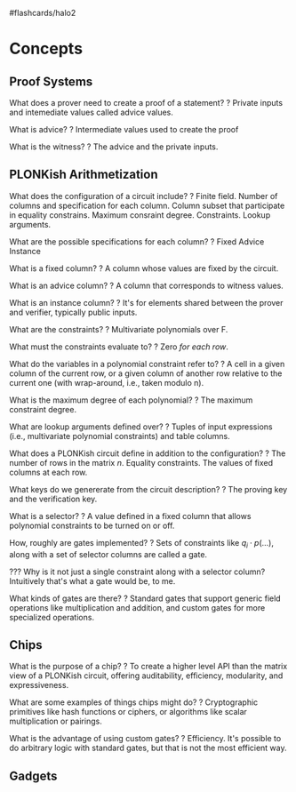 #flashcards/halo2

# Concepts

## Proof Systems

What does a prover need to create a proof of a statement?
?
Private inputs and intemediate values called advice values.
<!--SR:!2022-11-10,9,210-->

What is advice?
?
Intermediate values used to create the proof
<!--SR:2022-12-06,90,270-->

What is the witness?
?
The advice and the private inputs.
<!--SR:2023-02-19,145,290-->

## PLONKish Arithmetization

What does the configuration of a circuit include?
?
Finite field.
Number of columns and specification for each column.
Column subset that participate in equality constrains.
Maximum consraint degree.
Constraints.
Lookup arguments.
<!--SR:2022-11-12,38,170-->

What are the possible specifications for each column?
?
Fixed
Advice
Instance
<!--SR:2023-01-03,77,210-->

What is a fixed column?
?
A column whose values are fixed by the circuit.
<!--SR:2023-03-14,160,290-->

What is an advice column?
?
A column that corresponds to witness values.
<!--SR:2023-03-06,138,250-->

What is an instance column?
?
It's for elements shared between the prover and verifier, typically public inputs.
<!--SR:2023-02-10,115,230-->

What are the constraints?
?
Multivariate polynomials over F.
<!--SR:2023-01-24,126,290-->

What must the constraints evaluate to?
?
Zero *for each row*.
<!--SR:2023-03-01,134,250-->

What do the variables in a polynomial constraint refer to?
?
A cell in a given column of the current row, or a given column of another row relative to the current one (with wrap-around, i.e., taken modulo n).
<!--SR:2022-11-26,74,230-->

What is the maximum degree of each polynomial?
?
The maximum constraint degree.
<!--SR:2022-11-13,73,250-->

What are lookup arguments defined over?
?
Tuples of input expressions (i.e., multivariate polynomial constraints) and table columns.
<!--SR:!2022-11-08,7,130-->

What does a PLONKish circuit define in addition to the configuration?
?
The number of rows in the matrix $n$.
Equality constraints.
The values of fixed columns at each row.
<!--SR:!2022-11-21,20,130-->

What keys do we genererate from the circuit description?
?
The proving key and the verification key.
<!--SR:2023-01-14,115,270-->

What is a selector?
?
A value defined in a fixed column that allows polynomial constraints to be turned on or off.
<!--SR:2023-05-14,200,290-->

How, roughly are gates implemented?
?
Sets of constraints like $q_i \cdot p(...)$, along with a set of selector columns are called a gate.
<!--SR:2022-11-06,74,270-->

??? Why is it not just a single constraint along with a selector column? Intuitively that's what a gate would be, to me.

What kinds of gates are there?
?
Standard gates that support generic field operations like multiplication and addition, and custom gates for more specialized operations.
<!--SR:!2023-01-24,81,270-->

## Chips

What is the purpose of a chip?
?
To create a higher level API than the matrix view of a PLONKish circuit, offering auditability, efficiency, modularity, and expressiveness.
<!--SR:2023-02-02,127,270-->

What are some examples of things chips might do?
?
Cryptographic primitives like hash functions or ciphers, or algorithms like scalar multiplication or pairings.
<!--SR:!2023-04-08,158,250-->

What is the advantage of using custom gates?
?
Efficiency. It's possible to do arbitrary logic with standard gates, but that is not the most efficient way.
<!--SR:2022-11-09,16,250-->

## Gadgets